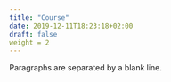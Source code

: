 ```yaml
---
title: "Course"
date: 2019-12-11T18:23:18+02:00
draft: false
weight = 2
---
```


Paragraphs are separated by a blank line.
